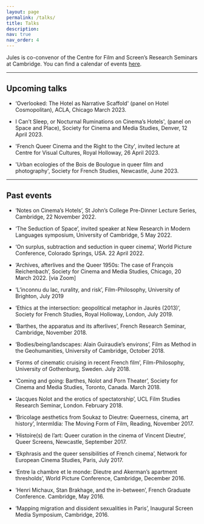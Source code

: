 ```yaml
---
layout: page
permalink: /talks/
title: Talks
description:
nav: true
nav_order: 4
---
```


Jules is co-convenor of the Centre for Film and Screen’s Research Seminars at Cambridge. You can find a calendar of events [here](https://www.mmll.cam.ac.uk/film/research/seminars).

---

## Upcoming talks

* ‘Overlooked: The Hotel as Narrative Scaffold' (panel on Hotel Cosmopolitan), ACLA, Chicago March 2023.

* I Can’t Sleep, or Nocturnal Ruminations on Cinema’s Hotels', (panel on Space and Place), Society for Cinema and Media Studies, Denver, 12 April 2023.

* 'French Queer Cinema and the Right to the City', invited lecture at Centre for Visual Cultures, Royal Holloway, 26 April 2023.

* 'Urban ecologies of the Bois de Boulogue in queer film and photography', Society for French Studies, Newcastle, June 2023.

---

## Past events

* ‘Notes on Cinema’s Hotels’, St John’s College Pre-Dinner Lecture Series, Cambridge, 22 November 2022.

* ‘The Seduction of Space’, invited speaker at New Research in Modern Languages symposium, University of Cambridge, 5 May 2022.

* ‘On surplus, subtraction and seduction in queer cinema’, World Picture Conference, Colorado Springs, USA.  22 April 2022.

* ‘Archives, afterlives and the Queer 1950s: The case of François Reichenbach’, Society for Cinema and Media Studies, Chicago, 20 March 2022. [via Zoom]

* ‘L’inconnu du lac, rurality, and risk’, Film-Philosophy, University of Brighton, July 2019

* ‘Ethics at the intersection: geopolitical metaphor in Jaurès (2013)’, Society for French Studies, Royal Holloway, London, July 2019.

* ‘Barthes, the apparatus and its afterlives’, French Research Seminar, Cambridge, November 2018.

* ‘Bodies/being/landscapes: Alain Guiraudie’s environs’, Film as Method in the Geohumanities, University of Cambridge, October 2018.

* ‘Forms of cinematic cruising in recent French film’, Film-Philosophy, University of Gothenburg, Sweden. July 2018.

* ‘Coming and going: Barthes, Nolot and Porn Theater’, Society for Cinema and Media Studies, Toronto, Canada. March 2018.

* ‘Jacques Nolot and the erotics of spectatorship’, UCL Film Studies Research Seminar, London. February 2018.

* ‘Bricolage aesthetics from Soukaz to Dieutre: Queerness, cinema, art history’, IntermIdia: The Moving Form of Film, Reading, November 2017.

* ‘Histoire(s) de l’art: Queer curation in the cinema of Vincent Dieutre’, Queer Screens, Newcastle, September 2017.

* ‘Ekphrasis and the queer sensibilities of French cinema’, Network for European Cinema Studies, Paris, July 2017.

* ‘Entre la chambre et le monde: Dieutre and Akerman’s apartment thresholds’, World Picture Conference, Cambridge, December 2016. 

* ‘Henri Michaux, Stan Brakhage, and the in-between’, French Graduate Conference. Cambridge, May 2016.

* ‘Mapping migration and dissident sexualities in Paris’, Inaugural Screen Media Symposium, Cambridge, 2016.
